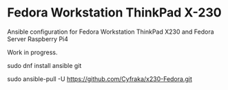# Fedora Workstation ThinkPad X-230
Ansible configuration for Fedora Workstation ThinkPad X230 and Fedora Server Raspberry Pi4

Work in progress.

sudo dnf install ansible git 

sudo ansible-pull -U https://github.com/Cyfraka/x230-Fedora.git 
